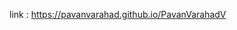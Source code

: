 link : <a href="https://pavanvarahad.github.io/PavanVarahadV/">https://pavanvarahad.github.io/PavanVarahadV </a>
